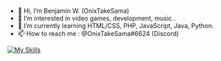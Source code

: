 - 👋 Hi, I’m Benjamin W. (OnixTakeSama)
- 👀 I’m interested in video games, development, music..
- 🌱 I’m currently learning HTML/CSS, PHP, JavaScript, Java, Python.
- 📫 How to reach me : @OnixTakeSama#6624 (Discord)

[![My Skills](https://skillicons.dev/icons?i=discord,html,css,javascript,php,java,py,eclipse,idea,vscode,instagram,twitter)](https://skillicons.dev)

<!---
OnixTakeSama/OnixTakeSama is a ✨ special ✨ repository because its `README.md` (this file) appears on your GitHub profile.
You can click the Preview link to take a look at your changes.
--->
